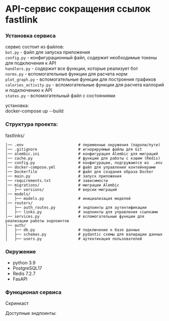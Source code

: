 # API-сервис сокращения ссылок fastlink


### Установка сервиса 

сервис состоит из файлов:  
`bot.py` - файл для запуска приложения  
`config.py` - конфигурационный файл, содержит необходимые токены для подключения к API  
`handlers.py` - содержит все функции, которые реализует бот  
`norms.py` - вспомогательные функции для расчета норм  
`plot_graph.py` - вспомогательные функции для построения графиков  
`сalories_activity.py` - вспомогательные функции для расчета каллорий и подключению к API  
`states.py`  - вспомогательный файл с состояниями  

установка:  
docker-compose up --build

### Структура проекта:
fastlinks/
```
│── .env                        # переменные окружения (пароли/пути)
│── .gitignore                  # игнорируемые файлы для Git
│── alembic.ini                 # конфигурация Alembic для миграций
│── cache.py                    # функции для работы с кэшем (Redis)
│── config.py                   # конфигурации, подгружаются из  .env
│── docker-compose.yml          # файл для управления контейнерами
│── Dockerfile                  # файл для создания образа Docker
│── main.py                     # запуск приложения
│── requirements.txt            # зависимости
│── migrations/                 # миграции Alembic
│   ├── versions/               # версии миграций
│── models/                     
│   ├── models.py               # инициализация моделей
│── routers/                    
│   ├── auth_routes.py          # эндпоинты для аутентификации
│   ├── links.py                # эндпоинты для управления ссылками
│── services.py                 # вспомогательные функции для реализации работы эндпоинтов
│── auth/                       
│   ├── db.py                   # подключение к базе данных
│   ├── schemas.py              # pydantic схемы для валидации данных
│   ├── users.py                # аутентикация пользователей
```
### Окружение
- python 3.9  
- PostgreSQL17  
- Redis  7.2.7
- FasAPI  
### Функционал сервиса

Скринкаст 

Доступные эндпоинты:  

